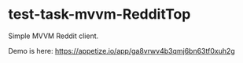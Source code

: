 # test-task-mvvm-RedditTop

Simple MVVM Reddit client.

Demo is here:
https://appetize.io/app/ga8vrwv4b3qmj6bn63tf0xuh2g